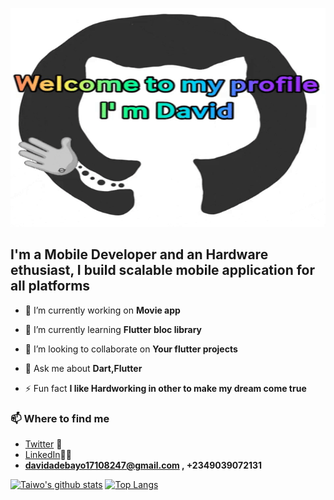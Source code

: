 
<p align="center">
  <img width="800px" height="350px" src="1giphy.gif" alt="hello">
</p>

##         I'm a Mobile Developer and an Hardware ethusiast, I build scalable mobile application for all platforms


- 🔭 I’m currently working on **Movie app**

- 🌱 I’m currently learning **Flutter bloc library**

- 👯 I’m looking to collaborate on **Your flutter projects**

- 💬 Ask me about **Dart,Flutter**

- ⚡ Fun fact **I like Hardworking in other to make my dream come true**

### 📫 Where to find me
- [Twitter](https://twitter.com/Adebayo17108247) 🐤
- [LinkedIn](https://www.linkedin.com/in/david-adebayo-94a5b816b/)👨💼
-  **davidadebayo17108247@gmail.com , +2349039072131**  


[![Taiwo's github stats](https://github-readme-stats.vercel.app/api?username=David-codes0&theme=radical)](https://github.com/anuraghazra/github-readme-stats)
[![Top Langs](https://github-readme-stats.vercel.app/api/top-langs/?username=David-codes0&layout=compact&theme=radical)](https://github.com/anuraghazra/github-readme-stats)
